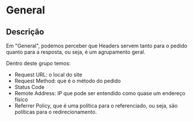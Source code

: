 # General

## Descrição

Em "General", podemos perceber que Headers servem tanto para o pedido quanto para a resposta, ou seja, é um agrupamento geral.

Dentro deste grupo temos:

- Request URL: o local do site
- Request Method: que é o método do pedido
- Status Code
- Remote Address: IP que pode ser entendido como quase um endereço físico
- Referrer Policy, que é uma política para o referenciado, ou seja, são políticas para o redirecionamento.
